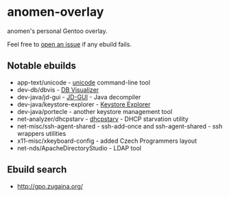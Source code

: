 # anomen-overlay
anomen's personal Gentoo overlay.

Feel free to [open an issue](https://github.com/anomen-s/anomen-overlay/issues) if any ebuild fails.

## Notable ebuilds
* app-text/unicode - [unicode](http://kassiopeia.juls.savba.sk/~garabik/software/unicode/) command-line tool
* dev-db/dbvis - [DB Visualizer](http://www.dbvis.com/)
* dev-java/jd-gui - [JD-GUI](https://github.com/java-decompiler/jd-gui) - Java decompiler
* dev-java/keystore-explorer - [Keystore Explorer](http://keystore-explorer.org/)
* dev-java/portecle - another keystore management tool
* net-analyzer/dhcpstarv - [dhcpstarv](http://dhcpstarv.sourceforge.net/) - DHCP starvation utility
* net-misc/ssh-agent-shared - ssh-add-once and ssh-agent-shared - ssh wrappers utilities
* x11-misc/xkeyboard-config - added Czech Programmers layout
* net-nds/ApacheDirectoryStudio - LDAP tool

## Ebuild search
* http://gpo.zugaina.org/
